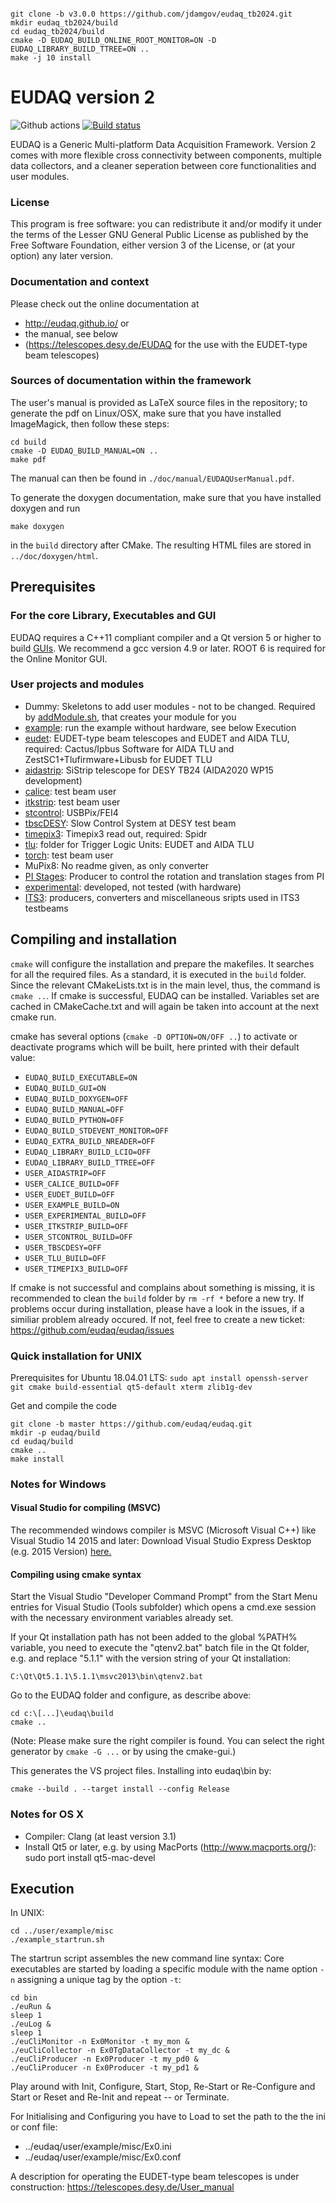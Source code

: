 ```

git clone -b v3.0.0 https://github.com/jdamgov/eudaq_tb2024.git
mkdir eudaq_tb2024/build
cd eudaq_tb2024/build
cmake -D EUDAQ_BUILD_ONLINE_ROOT_MONITOR=ON -D EUDAQ_LIBRARY_BUILD_TTREE=ON ..
make -j 10 install

```


EUDAQ version 2
=====

![Github actions](https://github.com/eudaq/eudaq/actions/workflows/cmake.yml/badge.svg)
[![Build status](https://ci.appveyor.com/api/projects/status/n3tq45kkupyvjihg/branch/master?svg=true)](https://ci.appveyor.com/project/eudaq/eudaq/branch/master)

EUDAQ is a Generic Multi-platform Data Acquisition Framework.
Version 2 comes with more flexible cross connectivity between components, multiple data collectors, and a cleaner seperation between core functionalities and user modules. 

### License

This program is free software: you can redistribute it and/or modify
it under the terms of the Lesser GNU General Public License as published by
the Free Software Foundation, either version 3 of the License, or
(at your option) any later version.

### Documentation and context

Please check out the online documentation at 
- http://eudaq.github.io/ or 
- the manual, see below
- (https://telescopes.desy.de/EUDAQ for the use with the EUDET-type beam telescopes)

### Sources of documentation within the framework

The user's manual is provided as LaTeX source files in the repository;
to generate the pdf on Linux/OSX, make sure that you have installed ImageMagick, then follow these steps:
```
cd build
cmake -D EUDAQ_BUILD_MANUAL=ON ..
make pdf
```
The manual can then be found in ```./doc/manual/EUDAQUserManual.pdf```.

To generate the doxygen documentation, make sure that you have installed doxygen and run
```
make doxygen
```
in the ```build``` directory after CMake. The resulting HTML files are stored in ```../doc/doxygen/html```.


## Prerequisites

### For the core Library, Executables and GUI
EUDAQ requires a C++11 compliant compiler and a Qt version 5 or higher to build [GUIs](gui/README.md).
We recommend a gcc version 4.9 or later.
ROOT 6 is required for the Online Monitor GUI.

### User projects and modules
- Dummy: Skeletons to add user modules - not to be changed. Required by
[addModule.sh](etc/addModule.sh), that creates your module for you
- [example](user/example/README.md): run the example without hardware, see below Execution
- [eudet](user/eudet/README.md): EUDET-type beam telescopes and EUDET and AIDA TLU, required: Cactus/Ipbus Software for AIDA TLU and ZestSC1+Tlufirmware+Libusb for EUDET TLU
- [aidastrip](user/aidastrip/): SiStrip telescope for DESY TB24 (AIDA2020 WP15 development)
- [calice](user/calice/README.md): test beam user
- [itkstrip](user/itkstrip/README.md): test beam user
- [stcontrol](user/stcontrol/README.md): USBPix/FEI4 
- [tbscDESY](user/tbscDESY/README.md): Slow Control System at DESY test beam
- [timepix3](user/timepix3/README.md): Timepix3 read out, required: Spidr
- [tlu](user/tlu/README.md): folder for Trigger Logic Units: EUDET and AIDA TLU
- [torch](user/torch/README.md): test beam user
- MuPix8: No readme given, as only converter
- [PI Stages](user/piStage/README.md): Producer to control the rotation and translation stages from PI
- [experimental](user/experimental/README.md): developed, not tested (with hardware)
- [ITS3](user/ITS3/README.md): producers, converters and miscellaneous sripts used in ITS3 testbeams


## Compiling and installation

```cmake``` will configure the installation and prepare the makefiles. 
It searches for all the required files. 
As a standard, it is executed in the ```build``` folder. 
Since the relevant CMakeLists.txt is in the main level, thus, the command is ```cmake ..```. 
If cmake is successful, EUDAQ can be installed. 
Variables set are cached in CMakeCache.txt and will again be taken into account at the next cmake run.

cmake has several options (```cmake -D OPTION=ON/OFF ..```) to activate or deactivate programs which will be built, here printed with their default value:  
- ```EUDAQ_BUILD_EXECUTABLE=ON```
- ```EUDAQ_BUILD_GUI=ON```
- ```EUDAQ_BUILD_DOXYGEN=OFF```
- ```EUDAQ_BUILD_MANUAL=OFF```
- ```EUDAQ_BUILD_PYTHON=OFF```
- ```EUDAQ_BUILD_STDEVENT_MONITOR=OFF```
- ```EUDAQ_EXTRA_BUILD_NREADER=OFF```
- ```EUDAQ_LIBRARY_BUILD_LCIO=OFF```
- ```EUDAQ_LIBRARY_BUILD_TTREE=OFF```
- ```USER_AIDASTRIP=OFF```
- ```USER_CALICE_BUILD=OFF```
- ```USER_EUDET_BUILD=OFF```
- ```USER_EXAMPLE_BUILD=ON```
- ```USER_EXPERIMENTAL_BUILD=OFF```
- ```USER_ITKSTRIP_BUILD=OFF```
- ```USER_STCONTROL_BUILD=OFF```
- ```USER_TBSCDESY=OFF```
- ```USER_TLU_BUILD=OFF```
- ```USER_TIMEPIX3_BUILD=OFF```

If cmake is not successful and complains about something is missing, it is recommended to clean the ```build``` folder by ```rm -rf *``` before a new try.
If problems occur during installation, please have a look in the issues, if a similiar problem already occured. If not, feel free to create a new ticket: https://github.com/eudaq/eudaq/issues

### Quick installation for UNIX

Prerequisites for Ubuntu 18.04.01 LTS: 
```sudo apt install openssh-server git cmake build-essential qt5-default xterm zlib1g-dev```

Get and compile the code
```
git clone -b master https://github.com/eudaq/eudaq.git
mkdir -p eudaq/build
cd eudaq/build
cmake ..
make install
```

### Notes for Windows

#### Visual Studio for compiling (MSVC)

The recommended windows compiler is MSVC (Microsoft Visual C++) like Visual Studio 14 2015 and later: 
Download Visual Studio Express Desktop (e.g. 2015 Version) [here.](http://www.microsoft.com/en-us/download/details.aspx?id=40787)

#### Compiling using cmake syntax

Start the Visual Studio "Developer Command Prompt" from the Start Menu entries for Visual Studio (Tools subfolder) which opens a cmd.exe session with the necessary environment variables already set. 

If your Qt installation path has not been added to the global %PATH% variable, you need to execute the "qtenv2.bat" batch file in the Qt folder, e.g. and replace "5.1.1" with the version string of your Qt installation:
```
C:\Qt\Qt5.1.1\5.1.1\msvc2013\bin\qtenv2.bat
```
Go to the EUDAQ folder and configure, as describe above:
```
cd c:\[...]\eudaq\build
cmake ..
```
(Note: Please make sure the right compiler is found. You can select the right generator by ```cmake -G ...``` or by using the cmake-gui.)

This generates the VS project files. Installing into eudaq\bin by:
```
cmake --build . --target install --config Release
```

### Notes for OS X

- Compiler: Clang (at least version 3.1)
- Install Qt5 or later, e.g. by using MacPorts (http://www.macports.org/): sudo port install qt5-mac-devel


## Execution

In UNIX:
```
cd ../user/example/misc
./example_startrun.sh
```
The startrun script assembles the new command line syntax: Core executables are started by loading a specific module with the name option ```-n``` assigning a unique tag by the option ```-t```:
```
cd bin
./euRun &
sleep 1
./euLog &
sleep 1
./euCliMonitor -n Ex0Monitor -t my_mon &
./euCliCollector -n Ex0TgDataCollector -t my_dc &
./euCliProducer -n Ex0Producer -t my_pd0 &
./euCliProducer -n Ex0Producer -t my_pd1 &
```

Play around with Init, Configure, Start, Stop, Re-Start or Re-Configure and Start or Reset and Re-Init and repeat -- or Terminate. 

For Initialising and Configuring you have to Load to set the path to the the ini or conf file:
- ../eudaq/user/example/misc/Ex0.ini
- ../eudaq/user/example/misc/Ex0.conf

A description for operating the EUDET-type beam telescopes is under construction:
https://telescopes.desy.de/User_manual
